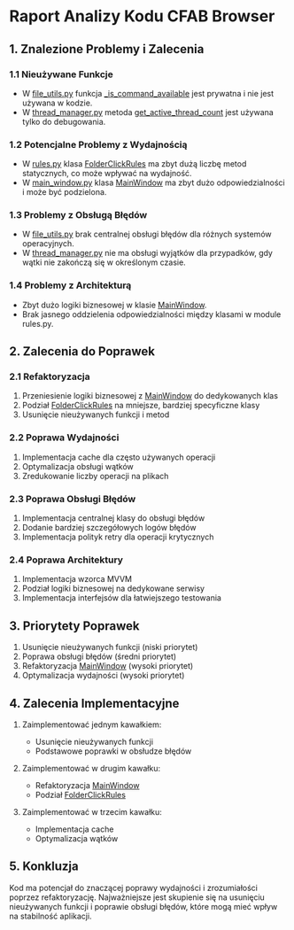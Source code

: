 # Raport Analizy Kodu CFAB Browser

## 1. Znalezione Problemy i Zalecenia

### 1.1 Nieużywane Funkcje
- W [file_utils.py](cci:7://file:///c:/_cloud/__CFAB_browser/core/file_utils.py:0:0-0:0) funkcja [_is_command_available](cci:1://file:///c:/_cloud/__CFAB_browser/core/file_utils.py:13:0-22:19) jest prywatna i nie jest używana w kodzie.
- W [thread_manager.py](cci:7://file:///c:/_cloud/__CFAB_browser/core/thread_manager.py:0:0-0:0) metoda [get_active_thread_count](cci:1://file:///c:/_cloud/__CFAB_browser/core/thread_manager.py:74:4-85:46) jest używana tylko do debugowania.

### 1.2 Potencjalne Problemy z Wydajnością
- W [rules.py](cci:7://file:///c:/_cloud/__CFAB_browser/core/rules.py:0:0-0:0) klasa [FolderClickRules](cci:2://file:///c:/_cloud/__CFAB_browser/core/rules.py:290:0-721:47) ma zbyt dużą liczbę metod statycznych, co może wpływać na wydajność.
- W [main_window.py](cci:7://file:///c:/_cloud/__CFAB_browser/core/main_window.py:0:0-0:0) klasa [MainWindow](cci:2://file:///c:/_cloud/__CFAB_browser/core/main_window.py:130:0-883:21) ma zbyt dużo odpowiedzialności i może być podzielona.

### 1.3 Problemy z Obsługą Błędów
- W [file_utils.py](cci:7://file:///c:/_cloud/__CFAB_browser/core/file_utils.py:0:0-0:0) brak centralnej obsługi błędów dla różnych systemów operacyjnych.
- W [thread_manager.py](cci:7://file:///c:/_cloud/__CFAB_browser/core/thread_manager.py:0:0-0:0) nie ma obsługi wyjątków dla przypadków, gdy wątki nie zakończą się w określonym czasie.

### 1.4 Problemy z Architekturą
- Zbyt dużo logiki biznesowej w klasie [MainWindow](cci:2://file:///c:/_cloud/__CFAB_browser/core/main_window.py:130:0-883:21).
- Brak jasnego oddzielenia odpowiedzialności między klasami w module rules.py.

## 2. Zalecenia do Poprawek

### 2.1 Refaktoryzacja
1. Przeniesienie logiki biznesowej z [MainWindow](cci:2://file:///c:/_cloud/__CFAB_browser/core/main_window.py:130:0-883:21) do dedykowanych klas
2. Podział [FolderClickRules](cci:2://file:///c:/_cloud/__CFAB_browser/core/rules.py:290:0-721:47) na mniejsze, bardziej specyficzne klasy
3. Usunięcie nieużywanych funkcji i metod

### 2.2 Poprawa Wydajności
1. Implementacja cache dla często używanych operacji
2. Optymalizacja obsługi wątków
3. Zredukowanie liczby operacji na plikach

### 2.3 Poprawa Obsługi Błędów
1. Implementacja centralnej klasy do obsługi błędów
2. Dodanie bardziej szczegółowych logów błędów
3. Implementacja polityk retry dla operacji krytycznych

### 2.4 Poprawa Architektury
1. Implementacja wzorca MVVM
2. Podział logiki biznesowej na dedykowane serwisy
3. Implementacja interfejsów dla łatwiejszego testowania

## 3. Priorytety Poprawek

1. Usunięcie nieużywanych funkcji (niski priorytet)
2. Poprawa obsługi błędów (średni priorytet)
3. Refaktoryzacja [MainWindow](cci:2://file:///c:/_cloud/__CFAB_browser/core/main_window.py:130:0-883:21) (wysoki priorytet)
4. Optymalizacja wydajności (wysoki priorytet)

## 4. Zalecenia Implementacyjne

1. Zaimplementować jednym kawałkiem:
   - Usunięcie nieużywanych funkcji
   - Podstawowe poprawki w obsłudze błędów

2. Zaimplementować w drugim kawałku:
   - Refaktoryzacja [MainWindow](cci:2://file:///c:/_cloud/__CFAB_browser/core/main_window.py:130:0-883:21)
   - Podział [FolderClickRules](cci:2://file:///c:/_cloud/__CFAB_browser/core/rules.py:290:0-721:47)

3. Zaimplementować w trzecim kawałku:
   - Implementacja cache
   - Optymalizacja wątków

## 5. Konkluzja

Kod ma potencjał do znaczącej poprawy wydajności i zrozumiałości poprzez refaktoryzację. Najważniejsze jest skupienie się na usunięciu nieużywanych funkcji i poprawie obsługi błędów, które mogą mieć wpływ na stabilność aplikacji.
